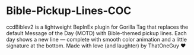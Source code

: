 # Bible-Pickup-Lines-COC
ccdBiblev2 is a lightweight BepInEx plugin for Gorilla Tag that replaces the default Message of the Day (MOTD) with Bible-themed pickup lines. Each day shows a new line — complete with smooth color animation and a little signature at the bottom.  Made with love (and laughter) by ThatOneGuy ❤️
